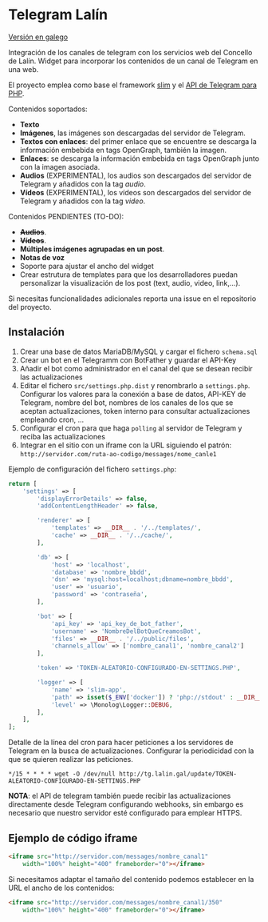 # Telegram Lalín

[Versión en galego](https://github.com/concellolalin/telegram-lalin/blob/master/README.md)

Integración de los canales de telegram con los servicios web del Concello de Lalín. Widget para incorporar los contenidos de un canal de Telegram en una web.

El proyecto emplea como base el framework [slim](https://www.slimframework.com/) y el [API de Telegram para PHP](https://github.com/php-telegram-bot/core).

Contenidos soportados:

* __Texto__
* __Imágenes__, las imágenes son descargadas del servidor de Telegram.
* __Textos con enlaces__: del primer enlace que se encuentre se descarga la información embebida en tags OpenGraph, también la imagen.
* __Enlaces__: se descarga la información embebida en tags OpenGraph junto con la imagen asociada.
* __Audios__ (EXPERIMENTAL), los audios son descargados del servidor de Telegram y añadidos con la tag _audio_.
* __Vídeos__ (EXPERIMENTAL), los vídeos son descargados del servidor de Telegram y añadidos con la tag _video_.


Contenidos PENDIENTES (TO-DO):

* ~~__Audios__~~.
* ~~__Vídeos__~~.
* __Múltiples imágenes agrupadas en un post__.
* __Notas de voz__
* Soporte para ajustar el ancho del widget
* Crear estrutura de templates para que los desarrolladores puedan personalizar la visualización de los post (text, audio, video, link,...).

Si necesitas funcionalidades adicionales reporta una issue en el repositorio del proyecto.

## Instalación

1. Crear una base de datos MariaDB/MySQL y cargar el fichero `schema.sql`
2. Crear un bot en el Telegramm con BotFather y guardar el API-Key
3. Añadir el bot como administrador en el canal del que se desean recibir las actualizaciones
4. Editar el fichero `src/settings.php.dist` y renombrarlo a `settings.php`. Configurar los valores para la conexión a base de datos, API-KEY de Telegram, nombre del bot, nombres de los canales de los que se aceptan actualizaciones, token interno para consultar actualizaciones empleando cron, ...
5. Configurar el cron para que haga `polling` al servidor de Telegram y reciba las actualizaciones
6. Integrar en el sitio con un iframe con la URL siguiendo el patrón: `http://servidor.com/ruta-ao-codigo/messages/nome_canle1`

Ejemplo de configuración del fichero `settings.php`:

```php
return [
    'settings' => [
        'displayErrorDetails' => false,
        'addContentLengthHeader' => false,

        'renderer' => [
            'templates' => __DIR__ . '/../templates/',
            'cache' => __DIR__ . '/../cache/',
        ],

        'db' => [
            'host' => 'localhost',
            'database' => 'nombre_bbdd',
            'dsn' => 'mysql:host=localhost;dbname=nombre_bbdd',
            'user' => 'usuario',
            'password' => 'contraseña',
        ],

        'bot' => [
            'api_key' => 'api_key_de_bot_father',
            'username' => 'NombreDelBotQueCreamosBot',
            'files' => __DIR__ . '/../public/files',
            'channels_allow' => ['nombre_canal1', 'nombre_canal2']
        ],

        'token' => 'TOKEN-ALEATORIO-CONFIGURADO-EN-SETTINGS.PHP',

        'logger' => [
            'name' => 'slim-app',
            'path' => isset($_ENV['docker']) ? 'php://stdout' : __DIR__ . '/../logs/app.log',
            'level' => \Monolog\Logger::DEBUG,
        ],
    ],
];

```

Detalle de la línea del cron para hacer peticiones a los servidores de Telegram en la busca de actualizaciones. Configurar la periodicidad con la que se quieren realizar las peticiones.

```
*/15 * * * * wget -O /dev/null http://tg.lalin.gal/update/TOKEN-ALEATORIO-CONFIGURADO-EN-SETTINGS.PHP
```

__NOTA__: el API de telegram también puede recibir las actualizaciones directamente desde Telegram configurando webhooks, sin embargo es necesario que nuestro servidor esté configurado para emplear HTTPS.

## Ejemplo de código iframe

```html
<iframe src="http://servidor.com/messages/nombre_canal1"
    width="100%" height="400" frameborder="0"></iframe>
```

Si necesitamos adaptar el tamaño del contenido podemos establecer en la URL el ancho de los contenidos:

```html
<iframe src="http://servidor.com/messages/nombre_canal1/350"
    width="100%" height="400" frameborder="0"></iframe>
```